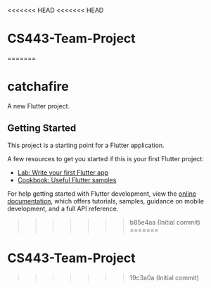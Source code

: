 <<<<<<< HEAD
<<<<<<< HEAD
# CS443-Team-Project
=======
# catchafire

A new Flutter project.

## Getting Started

This project is a starting point for a Flutter application.

A few resources to get you started if this is your first Flutter project:

- [Lab: Write your first Flutter app](https://docs.flutter.dev/get-started/codelab)
- [Cookbook: Useful Flutter samples](https://docs.flutter.dev/cookbook)

For help getting started with Flutter development, view the
[online documentation](https://docs.flutter.dev/), which offers tutorials,
samples, guidance on mobile development, and a full API reference.
>>>>>>> b85e4aa (Initial commit)
=======
# CS443-Team-Project
>>>>>>> 19c3a0a (Initial commit)
